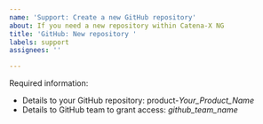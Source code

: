 ```yaml
---
name: 'Support: Create a new GitHub repository'
about: If you need a new repository within Catena-X NG
title: 'GitHub: New repository '
labels: support
assignees: ''

---
```


Required information:
- Details to your GitHub repository: product-*Your_Product_Name*
- Details to GitHub team to grant access: *github_team_name*
